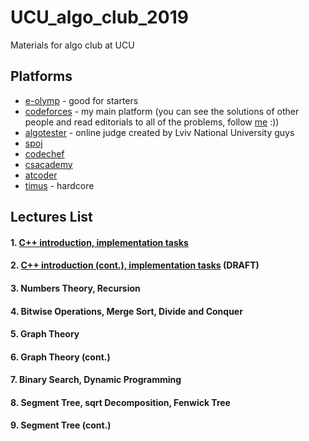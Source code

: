 # UCU_algo_club_2019
Materials for algo club at UCU

## Platforms

* [e-olymp](https://www.e-olymp.com/en/) - good for starters
* [codeforces](http://codeforces.com/) - my main platform (you can see the solutions of other people and read editorials to all of the problems, follow [me](http://codeforces.com/profile/yura_antonych) :))
* [algotester](https://algotester.com/uk) - online judge created by Lviv National University guys
* [spoj](https://www.spoj.com/)
* [codechef](https://www.codechef.com/)
* [csacademy](https://csacademy.com/)
* [atcoder](https://atcoder.jp/)
* [timus](http://acm.timus.ru/) - hardcore

## Lectures List
#### 1. [C++ introduction, implementation tasks](Lecture1/README.md)
#### 2. [C++ introduction (cont.), implementation tasks](Lecture2/README.md) (DRAFT)
#### 3. Numbers Theory, Recursion
#### 4. Bitwise Operations, Merge Sort, Divide and Conquer
#### 5. Graph Theory
#### 6. Graph Theory (cont.)
#### 7. Binary Search, Dynamic Programming
#### 8. Segment Tree, sqrt Decomposition, Fenwick Tree
#### 9. Segment Tree (cont.)
